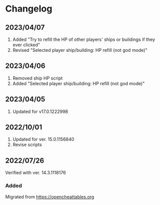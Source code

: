 # Changelog

## 2023/04/07
1. Added "Try to refill the HP of other players' ships or buildings if they ever clicked"
1. Revised "Selected player ship/building: HP refill (not god mode)"

## 2023/04/06
1. Removed ship HP script
1. Added "Selected player ship/building: HP refill (not god mode)"

## 2023/04/05
1. Updated for v17.0.1222998

## 2022/10/01
1. Updated for ver. 15.0.1156840
1. Revise scripts

## 2022/07/26
Verified with ver. 14.3.1118176

### Added
Migrated from https://opencheattables.org
